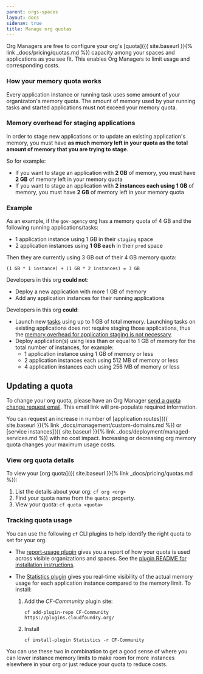 ```yaml
---
parent: orgs-spaces
layout: docs
sidenav: true
title: Manage org quotas
---
```


Org Managers are free to configure your org's [quota]({{ site.baseurl }}{% link _docs/pricing/quotas.md %}) capacity among your spaces and applications as you see fit. This enables Org Managers to limit usage and corresponding costs.

### How your memory quota works

Every application instance or running task uses some amount of your organizaton's memory quota. The amount of memory used by your running tasks and started applications must not exceed your memory quota.

### Memory overhead for staging applications

In order to stage new applications or to update an existing application's memory, you must have **as much memory left in your quota as the total amount of memory that you are trying to stage**.

So for example:

- If you want to stage an application with **2 GB** of memory, you must have **2 GB** of memory left in your memory quota
- If you want to stage an application with **2 instances each using 1 GB** of memory, you must have **2 GB** of memory left in your memory quota

### Example

As an example, if the `gov-agency` org has a memory quota of 4 GB and the following running applications/tasks:

- 1 application instance using 1 GB in their `staging` space
- 2 application instances using **1 GB each** in their `prod` space

Then they are currently using 3 GB out of their 4 GB memory quota:

```text
(1 GB * 1 instance) + (1 GB * 2 instances) = 3 GB
```

Developers in this org **could not**:

- Deploy a new application with more 1 GB of memory
- Add any application instances for their running applications

Developers in this org **could**:

- Launch new [tasks](https://docs.cloudfoundry.org/devguide/using-tasks.html#run-tasks) using up to 1 GB of total memory. Launching tasks on existing applications does not require staging those applications, thus the [memory overhead for application staging is not necessary](#memory-overhead-for-staging-applications).
- Deploy application(s) using less than or equal to 1 GB of memory for the total number of instances, for example:
  - 1 application instance using 1 GB of memory or less
  - 2 application instances each using 512 MB of memory or less
  - 4 application instances each using 256 MB of memory or less

## Updating a quota

To change your org quota, please have an Org Manager [send a quota change request email](mailto:inquiries@cloud.gov,support@cloud.gov?subject=Quota%20change%20request&body=Please%20update%20the%20quota%20for%20the%20following%20organization%3A%0A%0AOrg%20name%3A%20%0AMemory%3A%20%23GB%0AServices%3A%20%23%20or%20no%20change%0ARoutes%3A%20%23%20or%20no%20change"). This email link will pre-populate required information.

You can request an increase in number of [application routes]({{ site.baseurl }}{% link _docs/management/custom-domains.md %}) or [service instances]({{ site.baseurl }}{% link _docs/deployment/managed-services.md %}) with no cost impact. Increasing or decreasing org memory quota changes your maximum usage costs.

### View org quota details

To view your [org quota]({{ site.baseurl }}{% link _docs/pricing/quotas.md %}):

1. List the details about your org: `cf org <org>`
2. Find your quota name from the `quota:` property.
3. View your quota: `cf quota <quota>`

### Tracking quota usage

You can use the following `cf` CLI plugins to help identify the right quota to set for your org.

- The [report-usage plugin](https://github.com/aegershman/cf-report-usage-plugin) gives you a report of how your quota is used across visible organizations and spaces. See the [plugin README for installation instructions](https://github.com/aegershman/cf-report-usage-plugin?tab=readme-ov-file#installation).

- The [Statistics plugin](https://github.com/swisscom/cf-statistics-plugin) gives you real-time visibility of the actual memory usage for each application instance compared to the memory limit. To install:
  1. Add the _CF-Community_ plugin site:

      ```shell
      cf add-plugin-repo CF-Community https://plugins.cloudfoundry.org/
      ```

  1. Install

      ```shell
      cf install-plugin Statistics -r CF-Community
      ```

You can use these two in combination to get a good sense of where you can lower instance memory limits to make room for more instances elsewhere in your org or just reduce your quota to reduce costs.

